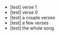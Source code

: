 - [test] verse 1
- [test] verse 0
- [test] a couple verses
- [test] a few verses
- [test] the whole song
